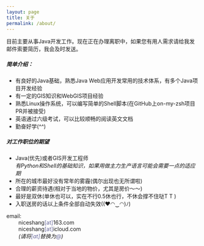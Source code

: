 ```yaml
---
layout: page
title: 关于
permalink: /about/
---     
```


目前主要从事Java开发工作。现在正在办理离职中，如果您有用人需求请给我发邮件索要简历，我会及时发送。    

##### 简单介绍：

* 有良好的Java基础，熟悉Java Web应用开发常用的技术体系，有多个Java项目开发经验
* 有一定的GIS知识和WebGIS项目经验
* 熟悉Linux操作系统，可以编写简单的Shell脚本(在GitHub上on-my-zsh项目PR并被接受)
* 英语通过六级考试，可以比较顺畅的阅读英文文档     
* 勤奋好学(^^)
       

##### 对工作职位的期望

* Java(优先)或者GIS开发工程师          
    *有Python和Shell的基础知识，如果用做主力生产语言可能会需要一点的适应期*
* 所在的城市最好没有常年的雾霾(偶尔出现也无所谓啦)
* 合理的薪资待遇(相对于当地的物价，尤其是房价～～)
* 最好是双休(单休也可以，实在不行0.5休也行，不休会撑不住哒T T )
* 入职送房的话以上条件全部自动失效((♥◠‿◠)ﾉ)
      

email:            
&nbsp;&nbsp;&nbsp;&nbsp;&nbsp;&nbsp;&nbsp;&nbsp;niceshang<span style="color:#669">[at]</span>163.com        
&nbsp;&nbsp;&nbsp;&nbsp;&nbsp;&nbsp;&nbsp;&nbsp;niceshang<span style="color:#669">[at]</span>icloud.com         
&nbsp;&nbsp;&nbsp;&nbsp;&nbsp;&nbsp;&nbsp;&nbsp;*(请将<span style="color:#669">[at]</span>替换为<span style="color:#669">@</span>)*    
